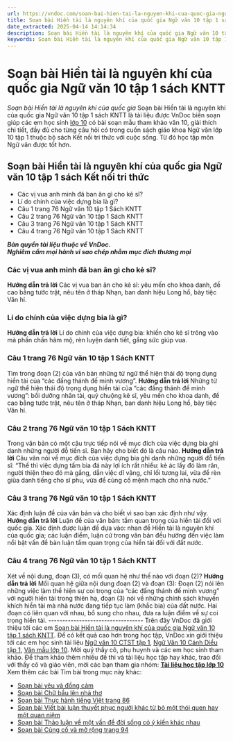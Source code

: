 ```yaml
---
url: https://vndoc.com/soan-bai-hien-tai-la-nguyen-khi-cua-quoc-gia-ngu-van-10-tap-1-sach-kntt-269752
title: Soạn bài Hiền tài là nguyên khí của quốc gia Ngữ văn 10 tập 1 sách KNTT - Soạn bài Hiền tài là nguyên khí của quốc gia - VnDoc.com
date_extracted: 2025-04-14 14:14:34
description: Soạn bài Hiền tài là nguyên khí của quốc gia Ngữ văn 10 tập 1 sách KNTT là bài soạn văn được VnDoc biên soạn theo chương trình sách Ngữ văn Kết nối tri thức mới nhất giúp các em học sinh học tập tốt hơn.
keywords: Soạn bài Hiền tài là nguyên khí của quốc gia Ngữ văn 10 tập 1 sách KNTT,Soạn bài Hiền tài là nguyên khí của quốc gia Ngữ văn 10 tập 1 sách Kết nối tri thức,Soạn bài Hiền tài là nguyên khí của quốc gia,ngữ văn 10,ngữ văn 10 tập 1,soạn văn 10,soạn văn 10 tập 1,soạn văn lớp 10,soan van 10,ngữ văn lớp 10,văn lớp 10,văn 10,ngu van 10,soạn ngữ văn lớp 10,giải ngữ văn 10,cách soạn văn lớp 10,soạn ngữ văn 10
---
```


# Soạn bài Hiền tài là nguyên khí của quốc gia Ngữ văn 10 tập 1 sách KNTT
 _Soạn bài Hiền tài là nguyên khí của quốc gia_
Soạn bài Hiền tài là nguyên khí của quốc gia Ngữ văn 10 tập 1 sách KNTT là tài liệu được VnDoc biên soạn giúp các em học sinh [lớp 10](<https://vndoc.com/tai-lieu-hoc-tap-lop10>) có bài soạn mẫu tham khảo văn 10, giải thích chi tiết, đầy đủ cho từng câu hỏi có trong cuốn sách giáo khoa Ngữ văn lớp 10 tập 1 thuộc bộ sách Kết nối tri thức với cuộc sống. Từ đó học tập môn Ngữ văn được tốt hơn.
## Soạn bài Hiền tài là nguyên khí của quốc gia Ngữ văn 10 tập 1 sách Kết nối tri thức
  * Các vị vua anh minh đã ban ân gì cho kẻ sĩ?
  * Lí do chính của việc dựng bia là gì?
  * Câu 1 trang 76 Ngữ văn 10 tập 1 Sách KNTT
  * Câu 2 trang 76 Ngữ văn 10 tập 1 Sách KNTT
  * Câu 3 trang 76 Ngữ văn 10 tập 1 Sách KNTT
  * Câu 4 trang 76 Ngữ văn 10 tập 1 Sách KNTT

**_Bản quyền tài liệu thuộc về VnDoc._**  
**_Nghiêm cấm mọi hành vi sao chép nhằm mục đích thương mại_**
### Các vị vua anh minh đã ban ân gì cho kẻ sĩ?
**Hướng dẫn trả lời**
Các vị vua ban ân cho kẻ sĩ: yêu mến cho khoa danh, đề cao bằng tước trật, nêu tên ở tháp Nhạn, ban danh hiệu Long hổ, bày tiệc Văn hỉ.
### Lí do chính của việc dựng bia là gì?
**Hướng dẫn trả lời**
Lí do chính của việc dựng bia: khiến cho kẻ sĩ trông vào mà phấn chấn hâm mộ, rèn luyện danh tiết, gắng sức giúp vua.
### Câu 1 trang 76 Ngữ văn 10 tập 1 Sách KNTT
Tìm trong đoạn \(2\) của văn bản những từ ngữ thể hiện thái độ trọng dụng hiền tài của “các đấng thánh đế minh vương”.
**Hướng dẫn trả lời**
Những từ ngữ thể hiện thái độ trọng dụng hiền tài của “các đấng thánh đế minh vương”: bồi dưỡng nhân tài, quý chuộng kẻ sĩ, yêu mến cho khoa danh, đề cao bằng tước trật, nêu tên ở tháp Nhạn, ban danh hiệu Long hổ, bày tiệc Văn hỉ.
### Câu 2 trang 76 Ngữ văn 10 tập 1 Sách KNTT
Trong văn bản có một câu trực tiếp nói về mục đích của việc dựng bia ghi danh những người đỗ tiến sĩ. Bạn hãy cho biết đó là câu nào.
**Hướng dẫn trả lời**
Câu văn nói về mục đích của việc dựng bia ghi danh những người đỗ tiến sĩ: “Thế thì việc dựng tấm bia đá này lợi ích rất nhiều: kẻ ác lấy đó làm răn, người thiện theo đó mà gắng, dẫn việc dĩ vãng, chỉ lối tương lai, vừa để rèn giũa danh tiếng cho sĩ phu, vừa để củng cố mệnh mạch cho nhà nước.”
### Câu 3 trang 76 Ngữ văn 10 tập 1 Sách KNTT
Xác định luận đề của văn bản và cho biết vì sao bạn xác định như vậy.
**Hướng dẫn trả lời**
Luận đề của văn bản: tầm quan trọng của hiền tài đối với quốc gia.
Xác định được luận đề dựa vào: nhan đề Hiền tài là nguyên khí của quốc gia; các luận điểm, luận cứ trong văn bản đều hướng đến việc làm nổi bật vấn đề bàn luận tầm quan trọng của hiền tài đối với đất nước.
### Câu 4 trang 76 Ngữ văn 10 tập 1 Sách KNTT
Xét về nội dung, đoạn \(3\), có mối quan hệ như thế nào với đoạn \(2\)?
**Hướng dẫn trả lời**
Mối quan hệ giữa nội dung đoạn \(2\) và đoạn \(3\):
Đoạn \(2\) nói lên những việc làm thể hiện sự coi trọng của “các đấng thánh đế minh vương” với người hiền tài trong thiên hạ, đoạn \(3\) nói về những chính sách khuyến khích hiền tài mà nhà nước đang tiếp tục làm \(khắc bia\) của đất nước. Hai đoạn có liên quan với nhau, bổ sung cho nhau, đưa ra luận điểm về sự coi trọng hiền tài.
\----------------------------------
Trên đây VnDoc đã giới thiệu tới các em [Soạn bài Hiền tài là nguyên khí của quốc gia Ngữ văn 10 tập 1 sách KNTT](<https://vndoc.com/soan-bai-hien-tai-la-nguyen-khi-cua-quoc-gia-ngu-van-10-tap-1-sach-kntt-269752>). Để có kết quả cao hơn trong học tập, VnDoc xin giới thiệu tới các em học sinh tài liệu [Ngữ văn 10 CTST tập 1](<https://vndoc.com/ngu-van-lop10>), [Ngữ Văn 10 Cánh Diều tập 1](<https://vndoc.com/ngu-van-10-canh-dieu-tap1>), [Văn mẫu lớp 10](<https://vndoc.com/van-mau-lop10>). Mời quý thầy cô, phụ huynh và các em học sinh tham khảo.
Để tham khảo thêm nhiều đề thi và tài liệu học tập hay khác, trao đổi với thầy cô và giáo viên, mời các bạn tham gia nhóm: **[Tài liệu học tập lớp 10](</goto?u=aHR0cHM6Ly93d3cuZmFjZWJvb2suY29tL2dyb3Vwcy9UYWkubGlldS5ob2MudGFwLmxvcC4xMC5WTkRPQw%3D%3D>)**
Xem thêm các bài Tìm bài trong mục này khác:
  * [Soạn bài yêu và đồng cảm](</soan-bai-yeu-va-dong-cam-ngu-van-10-tap-1-sach-kntt-269753>)
  * [Soạn bài Chữ bầu lên nhà thơ](</soan-bai-chu-bau-len-nha-tho-sach-kntt-277349>)
  * [Soạn bài Thực hành tiếng Việt trang 86](</soan-bai-thuc-hanh-tieng-viet-trang-86-sach-kntt-277351>)
  * [Soạn bài Viết bài luận thuyết phục người khác từ bỏ một thói quen hay một quan niệm](</soan-bai-viet-bai-luan-thuyet-phuc-nguoi-khac-tu-bo-mot-thoi-quen-hay-mot-quan-niem-sach-kntt-277353>)
  * [Soạn bài Thảo luận về một vấn đề đời sống có ý kiến khác nhau](</soan-bai-thao-luan-ve-mot-van-de-doi-song-co-y-kien-khac-nhau-sach-kntt-277354>)
  * [Soạn bài Củng cố và mở rộng trang 94](</soan-bai-cung-co-va-mo-rong-trang-94-sach-kntt-277357>)

